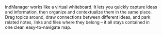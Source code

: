 indManager works like a virtual whiteboard. It lets you quickly capture ideas and information, then organize and contextualize them in the same place. Drag topics around, draw connections between different ideas, and park related notes, links and files where they belong – it all stays contained in one clear, easy-to-navigate map.
